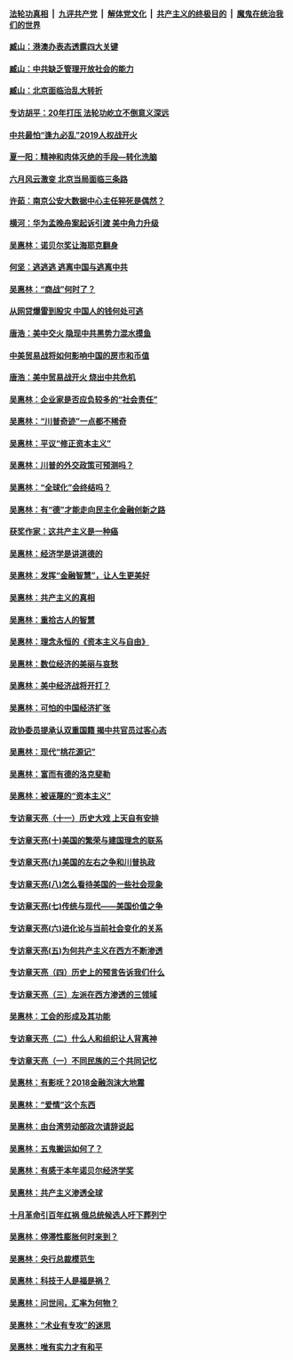 ####  [法轮功真相](../../../../basic/blob/master/README.md?t=09020652) &nbsp;|&nbsp; [九评共产党](../../../../9ping.md/blob/master/README.md?t=09020652) &nbsp;|&nbsp; [解体党文化](../../../../jtdwh.md/blob/master/README.md?t=09020652)  &nbsp;|&nbsp; [共产主义的终极目的](../../../../gczydzjmd.md/blob/master/README.md?t=09020652) &nbsp;|&nbsp; [魔鬼在统治我们的世界](../../../../mgztzwmdsj.md/blob/master/README.md?t=09020652) 

#### [臧山：港澳办表态透露四大关键](../pages/nsc423/n11421628.md?t=09020652) 

#### [臧山：中共缺乏管理开放社会的能力](../pages/nsc423/n11407457.md?t=09020652) 

#### [臧山：北京面临治乱大转折](../pages/nsc423/n11406895.md?t=09020652) 

#### [专访胡平：20年打压 法轮功屹立不倒意义深远](../pages/nsc423/n11398800.md?t=09020652) 

#### [中共最怕“逢九必乱”2019人权战开火](../pages/nsc423/n11385248.md?t=09020652) 

#### [夏一阳：精神和肉体灭绝的手段—转化洗脑](../pages/nsc423/n11368250.md?t=09020652) 

#### [六月风云激变 北京当局面临三条路](../pages/nsc423/n11313668.md?t=09020652) 

#### [许茹：南京公安大数据中心主任猝死是偶然？](../pages/nsc423/n11064744.md?t=09020652) 

#### [横河：华为孟晚舟案起诉引渡 美中角力升级](../pages/nsc423/n11027230.md?t=09020652) 

#### [吴惠林：诺贝尔奖让海耶克翻身](../pages/nsc423/n10890049.md?t=09020652) 

#### [何坚：逃逃逃 逃离中国与逃离中共](../pages/nsc423/n10592891.md?t=09020652) 

#### [吴惠林：“商战”何时了？](../pages/nsc423/n10573558.md?t=09020652) 

#### [从网贷爆雷到股灾 中国人的钱何处可逃](../pages/nsc423/n10572800.md?t=09020652) 

#### [唐浩：美中交火 隐现中共黑势力混水摸鱼](../pages/nsc423/n10544040.md?t=09020652) 

#### [中美贸易战将如何影响中国的房市和币值](../pages/nsc423/n10543697.md?t=09020652) 

#### [唐浩：美中贸易战开火 烧出中共危机](../pages/nsc423/n10540126.md?t=09020652) 

#### [吴惠林：企业家是否应负较多的“社会责任”](../pages/nsc423/n10535022.md?t=09020652) 

#### [吴惠林：“川普奇迹”一点都不稀奇](../pages/nsc423/n10512808.md?t=09020652) 

#### [吴惠林：平议“修正资本主义”](../pages/nsc423/n10495724.md?t=09020652) 

#### [吴惠林：川普的外交政策可预测吗？](../pages/nsc423/n10462387.md?t=09020652) 

#### [吴惠林：“全球化”会终结吗？](../pages/nsc423/n10452838.md?t=09020652) 

#### [吴惠林：有“德”才能走向民主化金融创新之路](../pages/nsc423/n10432292.md?t=09020652) 

#### [获奖作家：这共产主义是一种癌](../pages/nsc423/n10431541.md?t=09020652) 

#### [吴惠林：经济学是讲道德的](../pages/nsc423/n10398014.md?t=09020652) 

#### [吴惠林：发挥“金融智慧”，让人生更美好](../pages/nsc423/n10375019.md?t=09020652) 

#### [吴惠林：共产主义的真相](../pages/nsc423/n10351394.md?t=09020652) 

#### [吴惠林：重拾古人的智慧](../pages/nsc423/n10337691.md?t=09020652) 

#### [吴惠林：理念永恒的《资本主义与自由》](../pages/nsc423/n10316274.md?t=09020652) 

#### [吴惠林：数位经济的美丽与哀愁](../pages/nsc423/n10292946.md?t=09020652) 

#### [吴惠林：美中经济战将开打？](../pages/nsc423/n10258825.md?t=09020652) 

#### [吴惠林：可怕的中国经济扩张](../pages/nsc423/n10219147.md?t=09020652) 

#### [政协委员提承认双重国籍 揭中共官员过客心态](../pages/nsc423/n10208809.md?t=09020652) 

#### [吴惠林：现代“桃花源记”](../pages/nsc423/n10185234.md?t=09020652) 

#### [吴惠林：富而有德的洛克斐勒](../pages/nsc423/n10142264.md?t=09020652) 

#### [吴惠林：被诬蔑的“资本主义”](../pages/nsc423/n10124816.md?t=09020652) 

#### [专访章天亮（十一）历史大戏 上天自有安排](../pages/nsc423/n10094905.md?t=09020652) 

#### [专访章天亮(十)美国的繁荣与建国理念的联系](../pages/nsc423/n10094899.md?t=09020652) 

#### [专访章天亮(九)美国的左右之争和川普执政](../pages/nsc423/n10094889.md?t=09020652) 

#### [专访章天亮(八)怎么看待美国的一些社会现象](../pages/nsc423/n10094857.md?t=09020652) 

#### [专访章天亮(七)传统与现代——美国价值之争](../pages/nsc423/n10093140.md?t=09020652) 

#### [专访章天亮(六)进化论与当前社会变化的关系](../pages/nsc423/n10092036.md?t=09020652) 

#### [专访章天亮(五)为何共产主义在西方不断渗透](../pages/nsc423/n10083620.md?t=09020652) 

#### [专访章天亮（四）历史上的预言告诉我们什么](../pages/nsc423/n10083606.md?t=09020652) 

#### [专访章天亮（三）左派在西方渗透的三领域](../pages/nsc423/n10081115.md?t=09020652) 

#### [吴惠林：工会的形成及其功能](../pages/nsc423/n10080633.md?t=09020652) 

#### [专访章天亮（二）什么人和组织让人背离神](../pages/nsc423/n10076637.md?t=09020652) 

#### [专访章天亮（一）不同民族的三个共同记忆](../pages/nsc423/n10074188.md?t=09020652) 

#### [吴惠林：有影呒？2018金融泡沫大地震](../pages/nsc423/n10040534.md?t=09020652) 

#### [吴惠林：“爱情”这个东西](../pages/nsc423/n10019423.md?t=09020652) 

#### [吴惠林：由台湾劳动部政次请辞说起](../pages/nsc423/n9979679.md?t=09020652) 

#### [吴惠林：五鬼搬运如何了？](../pages/nsc423/n9925338.md?t=09020652) 

#### [吴惠林：有感于本年诺贝尔经济学奖](../pages/nsc423/n9871883.md?t=09020652) 

#### [吴惠林：共产主义渗透全球](../pages/nsc423/n9812748.md?t=09020652) 

#### [十月革命引百年红祸 俄总统候选人吁下葬列宁](../pages/nsc423/n9810182.md?t=09020652) 

#### [吴惠林：停滞性膨胀何时来到？](../pages/nsc423/n9764136.md?t=09020652) 

#### [吴惠林：央行总裁模范生](../pages/nsc423/n9728134.md?t=09020652) 

#### [吴惠林：科技于人是福是祸？](../pages/nsc423/n9672982.md?t=09020652) 

#### [吴惠林：问世间，汇率为何物？](../pages/nsc423/n9621788.md?t=09020652) 

#### [吴惠林：“术业有专攻”的迷思](../pages/nsc423/n9580363.md?t=09020652) 

#### [吴惠林：唯有实力才有和平](../pages/nsc423/n9529599.md?t=09020652) 

